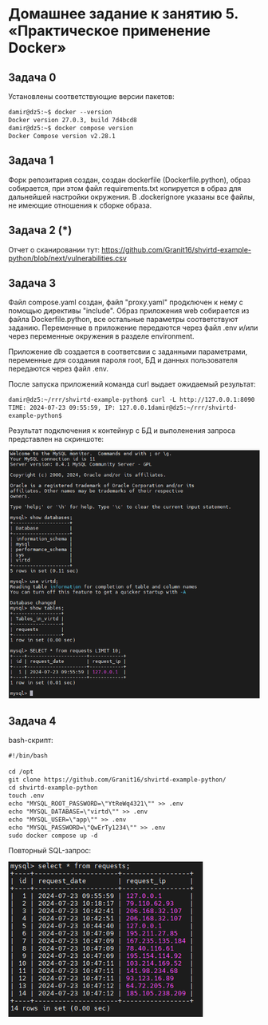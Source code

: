 # Домашнее задание к занятию 5. «Практическое применение Docker»


## Задача 0 ##

Установлены соответствующие версии пакетов:
```
damir@dz5:~$ docker --version
Docker version 27.0.3, build 7d4bcd8
damir@dz5:~$ docker compose version
Docker Compose version v2.28.1
```


## Задача 1 ##

Форк репозитария создан, создан dockerfile (Dockerfile.python), образ собирается, при этом файл requirements.txt копируется в образ для дальнейшей настройки окружения.
В .dockerignore указаны все файлы, не имеющие отношения к сборке образа.


## Задача 2 (*) ##

Отчет о сканировании тут: https://github.com/Granit16/shvirtd-example-python/blob/next/vulnerabilities.csv


## Задача 3 ##

Файл compose.yaml создан, файл "proxy.yaml" продключен к нему с помощью директивы "include".
Образ приложения web собирается из файла Dockerfile.python, все остальные параметры соответствуют заданию.
Переменные в приложение передаются через файл .env и/или через переменные окружения в разделе environment.

Приложение db создается в соответсвии с заданными параметрами, переменные для создания пароля root, БД и данных пользователя передаются через файл .env.

После запуска приложений команда curl выдает ожидаемый результат:
```
damir@dz5:~/rrr/shvirtd-example-python$ curl -L http://127.0.0.1:8090
TIME: 2024-07-23 09:55:59, IP: 127.0.0.1damir@dz5:~/rrr/shvirtd-example-python$
```

Результат подключения к контейнур с БД и выполенения запроса представлен на скриншоте:

![alt text](https://github.com/Granit16/shvirtd-example-python/blob/main/SQL.png?raw=true)


## Задача 4 ##

bash-скрипт:
```
#!/bin/bash

cd /opt
git clone https://github.com/Granit16/shvirtd-example-python/
cd shvirtd-example-python
touch .env
echo "MYSQL_ROOT_PASSWORD=\"YtReWq4321\"" >> .env
echo "MYSQL_DATABASE=\"virtd\"" >> .env
echo "MYSQL_USER=\"app\"" >> .env
echo "MYSQL_PASSWORD=\"QwErTy1234\"" >> .env
sudo docker compose up -d
```

Повторный SQL-запрос:

![alt text](https://github.com/Granit16/shvirtd-example-python/blob/main/SQL2.png?raw=true)







